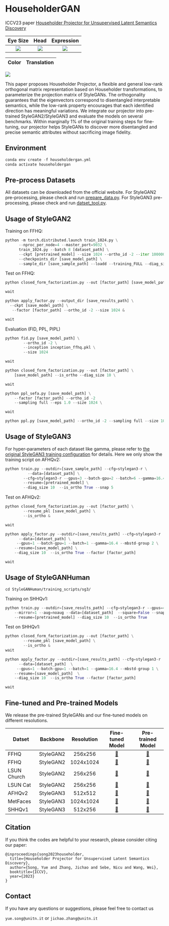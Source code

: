# HouseholderGAN

ICCV23 paper [Householder Projector for Unsupervised Latent Semantics Discovery](https://arxiv.org/pdf/2307.08012.pdf)

Eye Size          |         Head         |  Expression
:-------------------------:|:--------------------:|:-------------------------:
![](./imgs/eye.gif) | ![](./imgs/head.gif) |  ![](./imgs/expression.gif)

Color           |  Translation
:-------------------------:|:-------------------------:
![](./imgs/color.gif)  

This paper proposes Householder Projector, a flexible and general low-rank orthogonal matrix representation based on Householder transformations, to parameterize the projection matrix of StyleGANs. The orthogonality guarantees that the eigenvectors correspond to disentangled interpretable semantics, while the low-rank property encourages that each identified direction has meaningful variations. We integrate our projector into pre-trained StyleGAN2/StyleGAN3 and evaluate the models on several benchmarks. Within marginally 1\% of the original training steps for fine-tuning, our projector helps StyleGANs to discover more disentangled and precise semantic attributes without sacrificing image fidelity.

## Environment

```python
conda env create -f householdergan.yml
conda activate householdergan
```

## Pre-process Datasets
All datasets can be downloaded from the official website. For StyleGAN2 pre-processing, please check and run [prepare_data.py](https://github.com/KingJamesSong/HouseholderGAN/blob/main/StyleGAN2/prepare_data.py). For StyleGAN3 pre-processing, please check and run [datset_tool.py](https://github.com/KingJamesSong/HouseholderGAN/blob/main/StyleGAN3/dataset_tool.py).


## Usage of StyleGAN2 

Training on FFHQ:

```python
python -m torch.distributed.launch train_1024.py \
      --nproc_per_node=4 --master_port=9032 \
      train_1024.py --batch 8 [dataset_path] \
      --ckpt [pretrained_model] --size 1024 --ortho_id -2 --iter 10000000 \
      --checkpoints_dir [save_model_path] \
      --sample_dir [save_sample_path] --loadd --training_FULL --diag_size 10 &
```
Test on FFHQ:

```python
python closed_form_factorization.py --out [factor_path] [save_model_path] --is_ortho &

wait

python apply_factor.py --output_dir [save_results_path] \
  --ckpt [save_model_path] \
   --factor [factor_path] --ortho_id -2 --size 1024 &

wait
```

Evaluation (FID, PPL, PIPL)

```python
python fid.py [save_model_path] \
        --ortho_id -2 \
        --inception inception_ffhq.pkl \
        --size 1024

wait

python closed_form_factorization.py --out [factor_path] \
    [save_model_path] --is_ortho --diag_size 10 \

wait

python ppl_sefa.py [save_model_path] \
    --factor [factor_path] --ortho_id -2
    --sampling full --eps 1.0 --size 1024 \

wait

python ppl.py [save_model_path] --ortho_id -2 --sampling full --size 1024 &

```

## Usage of StyleGAN3 

For hyper-parameters of each dataset like gamma, please refer to [the original StyleGAN3 training configuration](https://github.com/NVlabs/stylegan3/blob/main/docs/configs.md) for details. Here we only show the training script on AFHQv2:

```python
python train.py --outdir=[save_sample_path] --cfg=stylegan3-r \
          --data=[dataset_path] \
      	--cfg=stylegan3-r --gpus=3 --batch-gpu=2 --batch=6 --gamma=16.4 --mbstd-group 2 \
      	--resume=[pretrained_model] \
        --diag_size 10  --is_ortho True --snap 5
```

Test on AFHQv2:

```python
python closed_form_factorization.py --out [factor_path] \
        --resume_pkl [save_model_path] \
        --is_ortho &

wait

python apply_factor.py --outdir=[save_results_path] --cfg=stylegan3-r  \
      --data=[dataset_path] \
     --gpus=1 --batch-gpu=1 --batch=1 --gamma=16.4 --mbstd-group 2 \
    --resume=[save_model_path] \
    --diag_size 10  --is_ortho True --factor [factor_path]

wait
```

## Usage of StyleGANHuman
```
cd StyleGANHuman/training_scripts/sg3/
```
Training on SHHQv1:

```python
python train.py --outdir=[save_results_path] --cfg=stylegan3-r --gpus=4 --batch=16 --gamma=12.4 --mbstd-group 4 \
    --mirror=1 --aug=noaug --data=[dataset_path]  --square=False --snap=5 \
    --resume=[pretrained_model] --diag_size 10  --is_ortho True
```

Test on SHHQv1:

```python
python closed_form_factorization.py --out [factor_path] \
        --resume_pkl [save_model_path] \
        --is_ortho &
wait

python apply_factor.py --outdir=[save_results_path] --cfg=stylegan3-r  \
      --data=[dataset_path]  \
     --gpus=1 --batch-gpu=1 --batch=1 --gamma=16.4 --mbstd-group 1 \
    --resume=[save_model_path]  \
    --diag_size 10  --is_ortho True --factor [factor_path]

wait
```

## Fine-tuned and Pre-trained Models

We release the pre-trained StyleGANs and our fine-tuned models on different resolutions.


| Datset       | Backbone | Resolution | Fine-tuned Model | Pre-trained Model |
|--------------|:--------:|:--------------:|:----------:| :----------:|
| FFHQ         | StyleGAN2 |  256x256   | [:link:](https://drive.google.com/file/d/1mbmGRkrdZfWwCaRRV9OF_xW2AH1Cj0-H/view?usp=sharing) | [:link:](https://drive.google.com/file/d/1mbmGRkrdZfWwCaRRV9OF_xW2AH1Cj0-H/view?usp=sharing) |
| FFHQ         | StyleGAN2 |  1024x1024 | [:link:](https://drive.google.com/file/d/1MEBk5Br2stbaSNl-4ImQQ1qUJnBBQPjM/view?usp=sharing) | [:link:](https://drive.google.com/file/d/1EqgBZKvqiC32yjGl-dSG8lqXcU927JmI/view?usp=sharing) |
| LSUN Church  | StyleGAN2 |  256x256   | [:link:](https://drive.google.com/file/d/15Nzei6bMev3gJu3votONi9LqcqU1ihiN/view?usp=sharing) | [:link:](https://drive.google.com/file/d/1Be3fKnwHYnbHUBMTpWfjKzF5YD828IjB/view?usp=sharing) |
| LSUN Cat     | StyleGAN2 |  256x256   | [:link:](https://drive.google.com/file/d/1bon039aXMfsY72ApRv_lJ3160HDsa353/view?usp=sharing) | [:link:](https://drive.google.com/file/d/1icL6XqN7-oLpcYBzODQnF2Pd2KtkT-R1/view?usp=sharing) |
| AFHQv2       | StyleGAN3 |  512x512   | [:link:](https://drive.google.com/file/d/1OZsu5RPeBbxk4mNfqEoq0e_Af5GZFpf9/view?usp=sharing) | [:link:](https://drive.google.com/file/d/1HJUlp-Yfe7bGLV5XktIVLBZxmY1Q2ep8/view?usp=sharing) |
| MetFaces     | StyleGAN3 |  1024x1024 | [:link:](https://drive.google.com/file/d/14_Qt4n5N1n45c0-BATXjZ-BpMEzWhbL1/view?usp=sharing) | [:link:](https://drive.google.com/file/d/1vPo-eojSbXt9FHsMCEv1jLc1pQhqmcdy/view?usp=sharing) |
| SHHQv1         | StyleGAN3 |  512x256   | [:link:](https://drive.google.com/file/d/1y40QPk_OAS-1pNcpajt-e_wuWlAJcMQo/view?usp=sharing) | [:link:](https://drive.google.com/file/d/1tyi4hVjfJiGVrcukVRbdJaMkmR8yIvbK/view?usp=sharing) |

## Citation 
If you think the codes are helpful to your research, please consider citing our paper:

```
@inproceedings{song2023householder,
  title={Householder Projector for Unsupervised Latent Semantics Discovery},
  author={Song, Yue and Zhang, Jichao and Sebe, Nicu and Wang, Wei},
  booktitle={ICCV},
  year={2023}
}
```

## Contact

If you have any questions or suggestions, please feel free to contact us

`yue.song@unitn.it` or `jichao.zhang@unitn.it`
